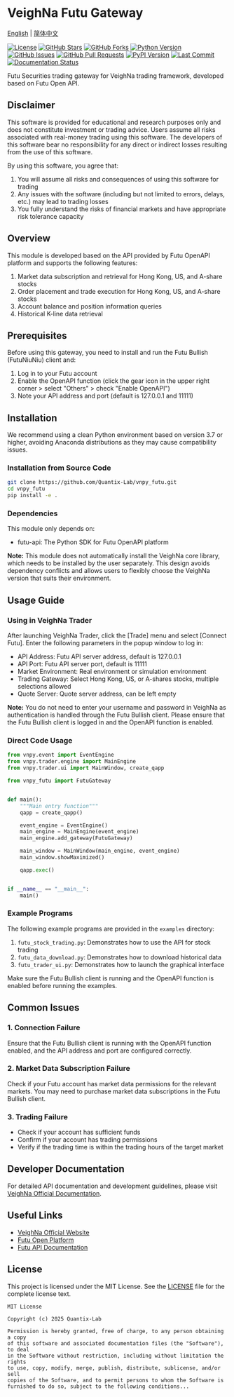 # VeighNa Futu Gateway

[English](README.md) | [简体中文](README_CN.md)

[![License](https://img.shields.io/github/license/Quantix-Lab/vnpy_futu)](https://github.com/Quantix-Lab/vnpy_futu/blob/main/LICENSE)
[![GitHub Stars](https://img.shields.io/github/stars/Quantix-Lab/vnpy_futu)](https://github.com/Quantix-Lab/vnpy_futu/stargazers)
[![GitHub Forks](https://img.shields.io/github/forks/Quantix-Lab/vnpy_futu)](https://github.com/Quantix-Lab/vnpy_futu/network/members)
[![Python Version](https://img.shields.io/badge/python-3.7+-blue.svg)](https://www.python.org/)
[![GitHub Issues](https://img.shields.io/github/issues/Quantix-Lab/vnpy_futu)](https://github.com/Quantix-Lab/vnpy_futu/issues)
[![GitHub Pull Requests](https://img.shields.io/github/issues-pr/Quantix-Lab/vnpy_futu)](https://github.com/Quantix-Lab/vnpy_futu/pulls)
[![PyPI Version](https://img.shields.io/badge/pypi-v1.0.0-blue)](https://pypi.org/project/vnpy-futu/)
[![Last Commit](https://img.shields.io/github/last-commit/Quantix-Lab/vnpy_futu)](https://github.com/Quantix-Lab/vnpy_futu/commits/main)
[![Documentation Status](https://img.shields.io/badge/docs-latest-brightgreen.svg)](https://www.vnpy.com/docs)

Futu Securities trading gateway for VeighNa trading framework, developed based on Futu Open API.

## Disclaimer

This software is provided for educational and research purposes only and does not constitute investment or trading advice. Users assume all risks associated with real-money trading using this software. The developers of this software bear no responsibility for any direct or indirect losses resulting from the use of this software.

By using this software, you agree that:
1. You will assume all risks and consequences of using this software for trading
2. Any issues with the software (including but not limited to errors, delays, etc.) may lead to trading losses
3. You fully understand the risks of financial markets and have appropriate risk tolerance capacity

## Overview

This module is developed based on the API provided by Futu OpenAPI platform and supports the following features:

1. Market data subscription and retrieval for Hong Kong, US, and A-share stocks
2. Order placement and trade execution for Hong Kong, US, and A-share stocks
3. Account balance and position information queries
4. Historical K-line data retrieval

## Prerequisites

Before using this gateway, you need to install and run the Futu Bullish (FutuNiuNiu) client and:

1. Log in to your Futu account
2. Enable the OpenAPI function (click the gear icon in the upper right corner > select "Others" > check "Enable OpenAPI")
3. Note your API address and port (default is 127.0.0.1 and 11111)

## Installation

We recommend using a clean Python environment based on version 3.7 or higher, avoiding Anaconda distributions as they may cause compatibility issues.

### Installation from Source Code

```bash
git clone https://github.com/Quantix-Lab/vnpy_futu.git
cd vnpy_futu
pip install -e .
```

### Dependencies

This module only depends on:

- futu-api: The Python SDK for Futu OpenAPI platform

**Note:** This module does not automatically install the VeighNa core library, which needs to be installed by the user separately. This design avoids dependency conflicts and allows users to flexibly choose the VeighNa version that suits their environment.

## Usage Guide

### Using in VeighNa Trader

After launching VeighNa Trader, click the [Trade] menu and select [Connect Futu]. Enter the following parameters in the popup window to log in:

- API Address: Futu API server address, default is 127.0.0.1
- API Port: Futu API server port, default is 11111
- Market Environment: Real environment or simulation environment
- Trading Gateway: Select Hong Kong, US, or A-shares stocks, multiple selections allowed
- Quote Server: Quote server address, can be left empty

**Note:** You do not need to enter your username and password in VeighNa as authentication is handled through the Futu Bullish client. Please ensure that the Futu Bullish client is logged in and the OpenAPI function is enabled.

### Direct Code Usage

```python
from vnpy.event import EventEngine
from vnpy.trader.engine import MainEngine
from vnpy.trader.ui import MainWindow, create_qapp

from vnpy_futu import FutuGateway


def main():
    """Main entry function"""
    qapp = create_qapp()

    event_engine = EventEngine()
    main_engine = MainEngine(event_engine)
    main_engine.add_gateway(FutuGateway)

    main_window = MainWindow(main_engine, event_engine)
    main_window.showMaximized()

    qapp.exec()


if __name__ == "__main__":
    main()
```

### Example Programs

The following example programs are provided in the `examples` directory:

1. `futu_stock_trading.py`: Demonstrates how to use the API for stock trading
2. `futu_data_download.py`: Demonstrates how to download historical data
3. `futu_trader_ui.py`: Demonstrates how to launch the graphical interface

Make sure the Futu Bullish client is running and the OpenAPI function is enabled before running the examples.

## Common Issues

### 1. Connection Failure

Ensure that the Futu Bullish client is running with the OpenAPI function enabled, and the API address and port are configured correctly.

### 2. Market Data Subscription Failure

Check if your Futu account has market data permissions for the relevant markets. You may need to purchase market data subscriptions in the Futu Bullish client.

### 3. Trading Failure

- Check if your account has sufficient funds
- Confirm if your account has trading permissions
- Verify if the trading time is within the trading hours of the target market

## Developer Documentation

For detailed API documentation and development guidelines, please visit [VeighNa Official Documentation](https://www.vnpy.com/docs).

## Useful Links

- [VeighNa Official Website](https://www.vnpy.com)
- [Futu Open Platform](https://openapi.futunn.com/)
- [Futu API Documentation](https://openapi.futunn.com/futu-api-doc/)

## License

This project is licensed under the MIT License. See the [LICENSE](./LICENSE) file for the complete license text.

```
MIT License

Copyright (c) 2025 Quantix-Lab

Permission is hereby granted, free of charge, to any person obtaining a copy
of this software and associated documentation files (the "Software"), to deal
in the Software without restriction, including without limitation the rights
to use, copy, modify, merge, publish, distribute, sublicense, and/or sell
copies of the Software, and to permit persons to whom the Software is
furnished to do so, subject to the following conditions...